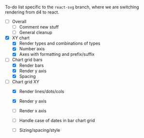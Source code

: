 To-do list specific to the `react-svg` branch, where we are switching rendering
from d4 to react.

- [ ] Overall
	- [ ] Comment new stuff
	- [ ] General cleanup
- [x] XY chart
	- [x] Render types and combinations of types
	- [x] Number axis
	- [x] Axes with formatting and prefix/suffix
- [ ] Chart grid bars
	- [X] Render bars
	- [X] Render y axis
	- [X] Spacing
- [ ] Chart grid XY
	- [X] Render lines/dots/cols
	- [X] Render y axis
	- [ ] Render x axis
	- [ ] Handle case of dates in bar chart grid
	- [ ] Sizing/spacing/style

